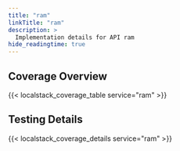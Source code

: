 ```yaml
---
title: "ram"
linkTitle: "ram"
description: >
  Implementation details for API ram
hide_readingtime: true
---
```


## Coverage Overview
{{< localstack_coverage_table service="ram" >}}

## Testing Details
{{< localstack_coverage_details service="ram" >}}

